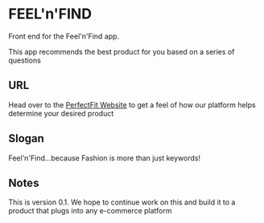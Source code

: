 # FEEL'n'FIND

Front end for the Feel'n'Find app.

This app recommends the best product for you based on a series of questions
## URL

Head over to the [PerfectFit Website](https://morning-caverns-53559.herokuapp.com/) to get a feel of how our platform helps determine your desired product

## Slogan

Feel'n'Find...because Fashion is more than just keywords! 

## Notes

This is version 0.1. We hope to continue work on this and build it to a product that plugs into any e-commerce platform
